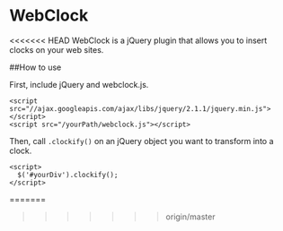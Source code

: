 WebClock
========

<<<<<<< HEAD
WebClock is a jQuery plugin that allows you to insert clocks on your web sites.

##How to use

First, include jQuery and webclock.js.
```
<script src="//ajax.googleapis.com/ajax/libs/jquery/2.1.1/jquery.min.js"></script>
<script src="/yourPath/webclock.js"></script>
```

Then, call `.clockify()` on an jQuery object you want to transform into a clock.
```
<script>
  $('#yourDiv').clockify();
</script>
```
=======
>>>>>>> origin/master
